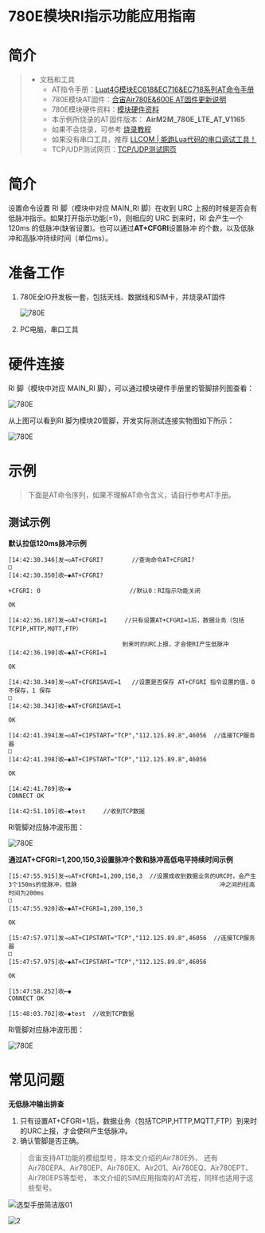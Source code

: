 # 780E模块RI指示功能应用指南

# 简介

> - 文档和工具
>   - AT指令手册：[Luat4G模块EC618&EC716&EC718系列AT命令手册](https://doc.openluat.com/article/4985)
>   - 780E模块AT固件：[合宙Air780E&600E AT固件更新说明](https://doc.openluat.com/article/4922)
>   - 780E模块硬件资料：[模块硬件资料](https://doc.openluat.com/wiki/21?wiki_page_id=6036)
>   - 本示例所烧录的AT固件版本： **AirM2M_780E_LTE_AT_V1165**
>   - 如果不会烧录，可参考 [烧录教程](https://doc.openluat.com/wiki/21?wiki_page_id=6072)
>   - 如果没有串口工具，推荐 [LLCOM | 能跑Lua代码的串口调试工具！](https://llcom.papapoi.com/index.html)
>   - TCP/UDP测试网页：[TCP/UDP测试网页](https://netlab.luatos.com/)

# 简介

设置命令设置 RI 脚（模块中对应 MAIN_RI 脚）在收到 URC 上报的时候是否会有低脉冲指示。如果打开指示功能(<status>=1)，则相应的 URC 到来时，RI 会产生一个 120ms 的低脉冲(缺省设置)。也可以通过**AT+CFGRI**设置脉冲 的个数，以及低脉冲和高脉冲持续时间（单位ms）。

# 准备工作

1. 780E全IO开发板一套，包括天线、数据线和SIM卡，并烧录AT固件

   ![780E](image/Air780E.jpg)

2. PC电脑，串口工具

# 硬件连接

RI 脚（模块中对应 MAIN_RI 脚），可以通过模块硬件手册里的管脚排列图查看：

![780E](image/RI.png)

从上图可以看到RI 脚为模块20管脚，开发实际测试连接实物图如下所示：

![780E](image/RI_2.jpg)



# 示例

> 下面是AT命令序列，如果不理解AT命令含义，请自行参考AT手册。

## 测试示例

**默认拉低120ms脉冲示例**

```
[14:42:30.346]发→◇AT+CFGRI?        //查询命令AT+CFGRI?  
□
[14:42:30.350]收←◆AT+CFGRI?

+CFGRI: 0                         //默认0：RI指示功能关闭

OK

[14:42:36.187]发→◇AT+CFGRI=1  	//只有设置AT+CFGRI=1后，数据业务（包括TCPIP,HTTP,MQTT,FTP）

       							到来时的URC上报，才会使RI产生低脉冲
[14:42:36.190]收←◆AT+CFGRI=1

OK

[14:42:38.340]发→◇AT+CFGRISAVE=1   //设置是否保存 AT+CFGRI 指令设置的值，0 不保存，1 保存
□
[14:42:38.343]收←◆AT+CFGRISAVE=1

OK

[14:42:41.394]发→◇AT+CIPSTART="TCP","112.125.89.8",46056  //连接TCP服务器
□
[14:42:41.398]收←◆AT+CIPSTART="TCP","112.125.89.8",46056

OK

[14:42:41.789]收←◆
CONNECT OK

[14:42:51.105]收←◆test     //收到TCP数据
```

RI管脚对应脉冲波形图：

![780E](image/RI_3.png)

**通过AT+CFGRI=1,200,150,3设置脉冲个数和脉冲高低电平持续时间示例**

```
[15:47:55.915]发→◇AT+CFGRI=1,200,150,3  //设置成收到数据业务的URC时，会产生3个150ms的低脉冲，低脉										 冲之间的拉高时间为200ms
□
[15:47:55.920]收←◆AT+CFGRI=1,200,150,3

OK

[15:47:57.971]发→◇AT+CIPSTART="TCP","112.125.89.8",46056  //连接TCP服务器
□
[15:47:57.975]收←◆AT+CIPSTART="TCP","112.125.89.8",46056

OK

[15:47:58.252]收←◆
CONNECT OK

[15:48:03.702]收←◆test  //收到TCP数据

```

RI管脚对应脉冲波形图：

![780E](image/RI_4.png)



# 常见问题

**无低脉冲输出排查**

1. 只有设置AT+CFGRI=1后，数据业务（包括TCPIP,HTTP,MQTT,FTP）到来时的URC上报，才会使RI产生低脉冲。
2. 确认管脚是否正确。

> 合宙支持AT功能的模组型号，除本文介绍的Air780E外，
> 还有Air780EPA、Air780EP、Air780EX、Air201、Air780EQ、Air780EPT、Air780EPS等型号，
> 本文介绍的SIM应用指南的AT流程，同样也适用于这些型号。

![选型手册简洁版01](image/1.jpg)


![2](image/2.jpg)